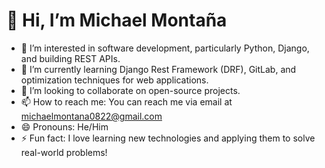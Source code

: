 # 👋 Hi, I’m Michael Montaña

- 👀 I’m interested in software development, particularly Python, Django, and building REST APIs.
- 🌱 I’m currently learning Django Rest Framework (DRF), GitLab, and optimization techniques for web applications.
- 💞️ I’m looking to collaborate on open-source projects.
- 📫 How to reach me: You can reach me via email at michaelmontana0822@gmail.com
- 😄 Pronouns: He/Him
- ⚡ Fun fact: I love learning new technologies and applying them to solve real-world problems!


<!---
MCKY0822/MCKY0822 is a ✨ special ✨ repository because its `README.md` (this file) appears on your GitHub profile.
You can click the Preview link to take a look at your changes.
--->
